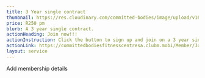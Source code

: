```yaml
---
title: 3 Year single contract
thumbnail: https://res.cloudinary.com/committed-bodies/image/upload/v1642663368/services/spinning-committed-bodies-benoni-2.png
price: R250 pm
blurb: A 3 year single contract.
actionHeading: Join now!!!
actionInstruction: Click the button to sign up and join on a 3 year single contract.
actionLink: https://committedbodiesfitnesscentresa.clubm.mobi/Member/Joining.mvc?mtid=60251&joinAsNew=True
layout: service
---
```

Add membership details
